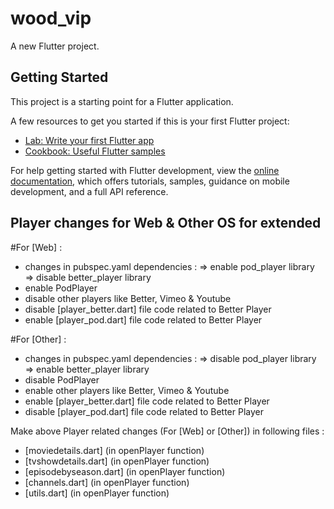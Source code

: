 # wood_vip

A new Flutter project.

## Getting Started

This project is a starting point for a Flutter application.

A few resources to get you started if this is your first Flutter project:

- [Lab: Write your first Flutter app](https://docs.flutter.dev/get-started/codelab)
- [Cookbook: Useful Flutter samples](https://docs.flutter.dev/cookbook)

For help getting started with Flutter development, view the
[online documentation](https://docs.flutter.dev/), which offers tutorials,
samples, guidance on mobile development, and a full API reference.

## Player changes for Web & Other OS for extended

#For [Web] :
- changes in pubspec.yaml dependencies :
=> enable pod_player library
=> disable better_player library
- enable PodPlayer
- disable other players like Better, Vimeo & Youtube
- disable [player_better.dart] file code related to Better Player
- enable [player_pod.dart] file code related to Better Player

#For [Other] :
- changes in pubspec.yaml dependencies :
=> disable pod_player library
=> enable better_player library
- disable PodPlayer
- enable other players like Better, Vimeo & Youtube
- enable [player_better.dart] file code related to Better Player
- disable [player_pod.dart] file code related to Better Player

Make above Player related changes (For [Web] or [Other]) in following files :
- [moviedetails.dart] (in openPlayer function)
- [tvshowdetails.dart] (in openPlayer function)
- [episodebyseason.dart] (in openPlayer function)
- [channels.dart] (in openPlayer function)
- [utils.dart] (in openPlayer function)